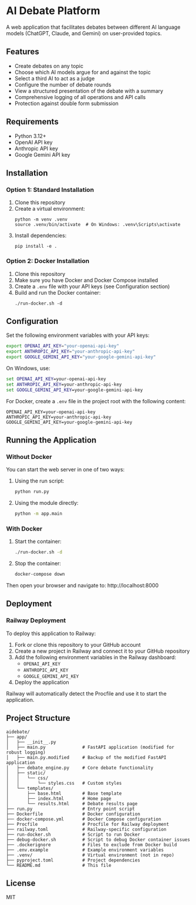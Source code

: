# AI Debate Platform

A web application that facilitates debates between different AI language models (ChatGPT, Claude, and Gemini) on user-provided topics.

## Features

- Create debates on any topic
- Choose which AI models argue for and against the topic
- Select a third AI to act as a judge
- Configure the number of debate rounds
- View a structured presentation of the debate with a summary
- Comprehensive logging of all operations and API calls
- Protection against double form submission

## Requirements

- Python 3.12+
- OpenAI API key
- Anthropic API key
- Google Gemini API key

## Installation

### Option 1: Standard Installation

1. Clone this repository
2. Create a virtual environment:
   ```
   python -m venv .venv
   source .venv/bin/activate  # On Windows: .venv\Scripts\activate
   ```
3. Install dependencies:
   ```
   pip install -e .
   ```

### Option 2: Docker Installation

1. Clone this repository
2. Make sure you have Docker and Docker Compose installed
3. Create a `.env` file with your API keys (see Configuration section)
4. Build and run the Docker container:
   ```
   ./run-docker.sh -d
   ```

## Configuration

Set the following environment variables with your API keys:

```bash
export OPENAI_API_KEY="your-openai-api-key"
export ANTHROPIC_API_KEY="your-anthropic-api-key"
export GOOGLE_GEMINI_API_KEY="your-google-gemini-api-key"
```

On Windows, use:

```cmd
set OPENAI_API_KEY=your-openai-api-key
set ANTHROPIC_API_KEY=your-anthropic-api-key
set GOOGLE_GEMINI_API_KEY=your-google-gemini-api-key
```

For Docker, create a `.env` file in the project root with the following content:
```
OPENAI_API_KEY=your-openai-api-key
ANTHROPIC_API_KEY=your-anthropic-api-key
GOOGLE_GEMINI_API_KEY=your-google-gemini-api-key
```

## Running the Application

### Without Docker

You can start the web server in one of two ways:

1. Using the run script:
   ```bash
   python run.py
   ```

2. Using the module directly:
   ```bash
   python -m app.main
   ```

### With Docker

1. Start the container:
   ```bash
   ./run-docker.sh -d
   ```

2. Stop the container:
   ```bash
   docker-compose down
   ```

Then open your browser and navigate to: http://localhost:8000

## Deployment

### Railway Deployment

To deploy this application to Railway:

1. Fork or clone this repository to your GitHub account
2. Create a new project in Railway and connect it to your GitHub repository
3. Add the following environment variables in the Railway dashboard:
   - `OPENAI_API_KEY`
   - `ANTHROPIC_API_KEY`
   - `GOOGLE_GEMINI_API_KEY`
4. Deploy the application

Railway will automatically detect the Procfile and use it to start the application.

## Project Structure

```
aidebate/
├── app/
│   ├── __init__.py
│   ├── main.py              # FastAPI application (modified for robust logging)
│   ├── main.py.modified     # Backup of the modified FastAPI application
│   ├── debate_engine.py     # Core debate functionality
│   ├── static/
│   │   └── css/
│   │       └── styles.css   # Custom styles
│   └── templates/
│       ├── base.html        # Base template
│       ├── index.html       # Home page
│       └── results.html     # Debate results page
├── run.py                   # Entry point script
├── Dockerfile               # Docker configuration
├── docker-compose.yml       # Docker Compose configuration
├── Procfile                 # Procfile for Railway deployment
├── railway.toml             # Railway-specific configuration
├── run-docker.sh            # Script to run Docker
├── debug-docker.sh          # Script to debug Docker container issues
├── .dockerignore            # Files to exclude from Docker build
├── .env.example             # Example environment variables
├── .venv/                   # Virtual environment (not in repo)
├── pyproject.toml           # Project dependencies
└── README.md                # This file
```

## License

MIT

